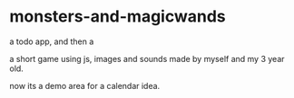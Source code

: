 # monsters-and-magicwands

a todo app, and then a

a short game using js, images and sounds made by myself and my 3 year old.

now its a demo area for a calendar idea.
